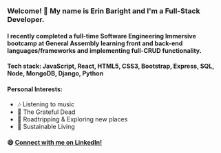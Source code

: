 ### Welcome! 👋 My name is Erin Baright and I'm a Full-Stack Developer.

#### I recently completed a full-time Software Engineering Immersive bootcamp at General Assembly learning front and back-end languages/frameworks and implementing full-CRUD functionality.

#### Tech stack: JavaScript, React, HTML5, CSS3, Bootstrap, Express, SQL, Node, MongoDB, Django, Python

#### Personal Interests:
- :notes: Listening to music
- :rose: The Grateful Dead
- :car: Roadtripping & Exploring new places
- :seedling: Sustainable Living

#### :smile: [Connect with me on LinkedIn!](https://www.linkedin.com/in/erin-baright/)

